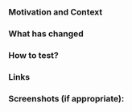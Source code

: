 ### Motivation and Context
<!--- Why is this change required? What problem does it solve? --> 
<!--- Paste summary from Jira ticket if appropriate --> 

### What has changed
<!--- What code changes have been made? -->
<!--- Has there been any refactoring? -->
<!--- What tests have been written? -->

### How to test?
<!--- Describe, in detail, how you tested your changes. -->
<!--- Include details of your testing environment, and the tests you ran to see how your change affects other areas of the code, etc. -->
<!--- Are there any automated tests that mean changes don't need to be manually changed? -->

### Links
<!--- Add any links to issues (Jira, GitHub issues) -->
<!--- Links to any documentation -->
<!--- Links to any related PRs -->

### Screenshots (if appropriate):